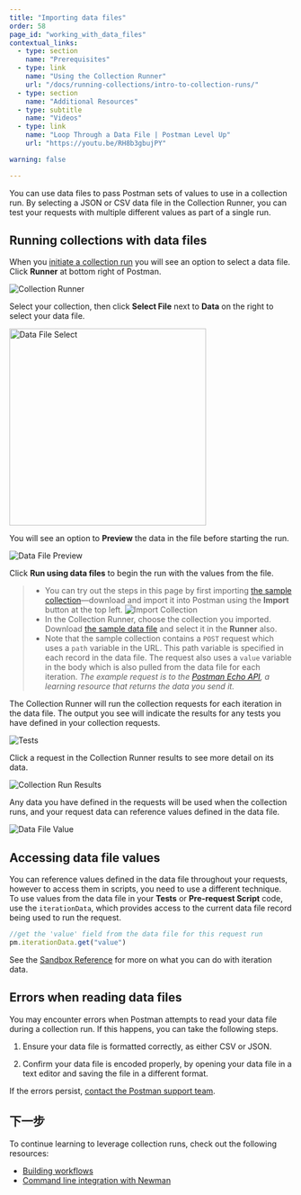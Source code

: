 ```yaml
---
title: "Importing data files"
order: 58
page_id: "working_with_data_files"
contextual_links:
  - type: section
    name: "Prerequisites"
  - type: link
    name: "Using the Collection Runner"
    url: "/docs/running-collections/intro-to-collection-runs/"
  - type: section
    name: "Additional Resources"
  - type: subtitle
    name: "Videos"
  - type: link
    name: "Loop Through a Data File | Postman Level Up"
    url: "https://youtu.be/RH8b3gbujPY"

warning: false

---
```


You can use data files to pass Postman sets of values to use in a collection run. By selecting a JSON or CSV data file in the Collection Runner, you can test your requests with multiple different values as part of a single run.

## Running collections with data files

When you [initiate a collection run](/docs/running-collections/intro-to-collection-runs/) you will see an option to select a data file. Click __Runner__ at bottom right of Postman.

![Collection Runner](https://assets.postman.com/postman-docs/collection-runner-for-v8.gif)

Select your collection, then click __Select File__ next to __Data__ on the right to select your data file.

<img alt="Data File Select" src="https://assets.postman.com/postman-docs/select-data-file-v8.jpg" height="350px"/>

You will see an option to __Preview__ the data in the file before starting the run.

![Data File Preview](https://assets.postman.com/postman-docs/preview-data-file.jpg)

Click __Run using data files__ to begin the run with the values from the file.

> * You can try out the steps in this page by first importing [the sample collection](https://assets.postman.com/postman-docs/58533790.json)—download and import it into Postman using the __Import__ button at the top left.
> ![Import Collection](https://assets.postman.com/postman-docs/collection-import-file-v8.jpg)
> * In the Collection Runner, choose the collection you imported. Download [the sample data file](https://assets.postman.com/postman-docs/58702589.json) and select it in the __Runner__ also.
> * Note that the sample collection contains a `POST` request which uses a `path` variable in the URL. This path variable is specified in each record in the data file. The request also uses a `value` variable in the body which is also pulled from the data file for each iteration. _The example request is to the [Postman Echo API](https://docs.postman-echo.com/), a learning resource that returns the data you send it._

The Collection Runner will run the collection requests for each iteration in the data file. The output you see will indicate the results for any tests you have defined in your collection requests.

![Tests](https://assets.postman.com/postman-docs/data-file-tests-tab-v8.jpg)

Click a request in the Collection Runner results to see more detail on its data.

![Collection Run Results](https://assets.postman.com/postman-docs/data-file-collection-run-v8.jpg)

Any data you have defined in the requests will be used when the collection runs, and your request data can reference values defined in the data file.

![Data File Value](https://assets.postman.com/postman-docs/request-body-data-run-v8.jpg)

## Accessing data file values

You can reference values defined in the data file throughout your requests, however to access them in scripts, you need to use a different technique. To use values from the data file in your __Tests__ or __Pre-request Script__ code, use the `iterationData`, which provides access to the current data file record being used to run the request.

```js
//get the 'value' field from the data file for this request run
pm.iterationData.get("value")
```

See the [Sandbox Reference](/docs/writing-scripts/script-references/postman-sandbox-api-reference/) for more on what you can do with iteration data.

## Errors when reading data files

You may encounter errors when Postman attempts to read your data file during a collection run. If this happens, you can take the following steps.

1. Ensure your data file is formatted correctly, as either CSV or JSON.

2. Confirm your data file is encoded properly, by opening your data file in a text editor and saving the file in a different format.

If the errors persist, [contact the Postman support team](https://support.getpostman.com/).

## 下一步

To continue learning to leverage collection runs, check out the following resources:

* [Building workflows](/docs/running-collections/building-workflows/)
* [Command line integration with Newman](/docs/running-collections/using-newman-cli/command-line-integration-with-newman/)

